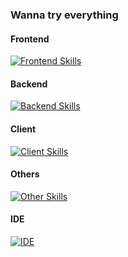 ### Wanna try everything

<!--
**AgarthaSF/AgarthaSF** is a ✨ _special_ ✨ repository because its `README.md` (this file) appears on your GitHub profile.

Here are some ideas to get you started:

- 🔭 I’m currently working on ...
- 🌱 I’m currently learning ...
- 👯 I’m looking to collaborate on ...
- 🤔 I’m looking for help with ...
- 💬 Ask me about ...
- 📫 How to reach me: ...
- 😄 Pronouns: ...
- ⚡ Fun fact: ...
-->

#### Frontend
[![Frontend Skills](https://skillicons.dev/icons?i=js,ts,html,css,webpack,react,vue,redux,sass)](https://skillicons.dev)

#### Backend
[![Backend Skills](https://skillicons.dev/icons?i=java,nodejs,go,cpp,py,mysql,redis)](https://skillicons.dev)

#### Client
[![Client Skills](https://skillicons.dev/icons?i=electron,qt,android)](https://skillicons.dev)

#### Others
[![Other Skills](https://skillicons.dev/icons?i=git,linux,docker,jenkins,nginx,postman,latex,pytorch,tensorflow)](https://skillicons.dev)

#### IDE
[![IDE](https://skillicons.dev/icons?i=vscode,idea)](https://skillicons.dev)


